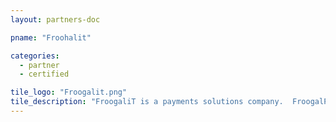 ```yaml
---
layout: partners-doc

pname: "Froohalit"

categories: 
  - partner
  - certified

tile_logo: "Froogalit.png"
tile_description: "FroogaliT is a payments solutions company.  FroogalParking scans Ticketmaster barcodes and swipes credit cards from one device.  FroogalParking improves customer experience and captures real-time data analytics, thereby enabling sports teams to better understand their fans. See www.froogalit.com and www.blackmoon.tech for further information."
---
```

